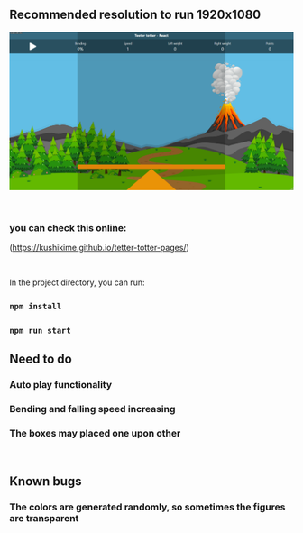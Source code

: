## Recommended resolution to run 1920x1080

![](example.gif)

<br />

### you can check this online:
(https://kushikime.github.io/tetter-totter-pages/)


<br />

In the project directory, you can run:

### `npm install`
### `npm run start`

## Need to do
### Auto play functionality
### Bending and falling speed increasing
### The boxes may placed one upon other

<br />




## Known bugs  
### The colors are generated randomly, so sometimes the figures are transparent 

<br />


